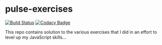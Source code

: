 # pulse-exercises

[![Build Status](https://travis-ci.org/EinsteinCarrey/pulse-exercises.svg?branch=master)](https://travis-ci.org/EinsteinCarrey/pulse-exercises)
[![Codacy Badge](https://api.codacy.com/project/badge/Grade/1cd07464c58b45a79e402c930766b452)](https://www.codacy.com/app/EinsteinCarrey/pulse-exercises?utm_source=github.com&amp;utm_medium=referral&amp;utm_content=EinsteinCarrey/pulse-exercises&amp;utm_campaign=Badge_Grade)


This repo contains solution to the various exercises that I did in an effort to level up my JavaScript skills...
